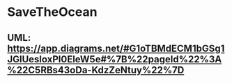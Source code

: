 # SaveTheOcean
## UML: https://app.diagrams.net/#G1oTBMdECM1bGSg1JGlUesloxPl0EleW5e#%7B%22pageId%22%3A%22C5RBs43oDa-KdzZeNtuy%22%7D
